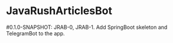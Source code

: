 # JavaRushArticlesBot

#0.1.0-SNAPSHOT:
JRAB-0, JRAB-1. Add SpringBoot skeleton and TelegramBot to the app.